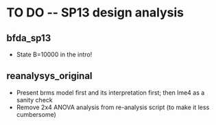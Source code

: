 TO DO -- SP13 design analysis
============================

bfda_sp13
---------

- State B=10000 in the intro!


reanalysys_original
-------------------

- Present brms model first and its interpretation first; then lme4 as a sanity check
- Remove 2x4 ANOVA analysis from re-analysis script (to make it less cumbersome)
